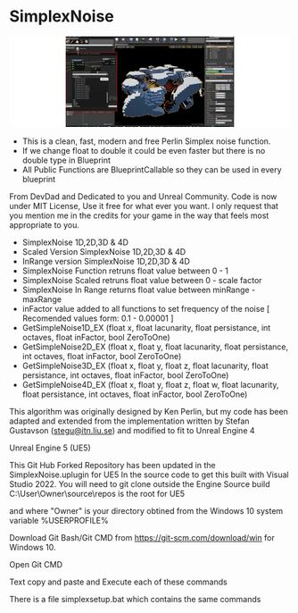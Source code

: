 # SimplexNoise

![SimplexNoise UE5 Plugin Screenshot](Resources/SimpleNoisePicture.png)


* This is a clean, fast, modern and free Perlin Simplex noise function.
* If we change float to double it could be even faster but there is no double type in Blueprint
* All Public Functions are BlueprintCallable so they can be used in every blueprint

From DevDad and Dedicated to you and Unreal Community.
Code is now under MIT License, Use it free for what ever you want.
I only request that you mention me in the credits for your game in the way that feels most appropriate to you.

* SimplexNoise 1D,2D,3D & 4D
* Scaled Version SimplexNoise 1D,2D,3D & 4D
* InRange version SimplexNoise 1D,2D,3D & 4D
* SimplexNoise Function retruns float value between 0 - 1
* SimplexNoise Scaled retruns float value between 0 - scale factor 
* SimplexNoise In Range returns float value between minRange - maxRange
* inFactor value added to all functions to set frequency of the noise [ Recomended values form: 0.1 - 0.00001 ]
* GetSimpleNoise1D_EX (float x, float lacunarity, float persistance, int octaves, float inFactor, bool ZeroToOne)
* GetSimpleNoise2D_EX (float x, float y, float lacunarity, float persistance, int octaves, float inFactor, bool ZeroToOne)
* GetSimpleNoise3D_EX (float x, float y, float z, float lacunarity, float persistance, int octaves, float inFactor, bool ZeroToOne)
* GetSimpleNoise4D_EX (float x, float y, float z, float w, float lacunarity, float persistance, int octaves, float inFactor, bool ZeroToOne)

This algorithm was originally designed by Ken Perlin, but my code has been
adapted and extended from the implementation written by Stefan Gustavson (stegu@itn.liu.se)
and modified to fit to Unreal Engine 4

Unreal Engine 5 (UE5)

This Git Hub Forked Repository has been updated in the SimplexNoise.uplugin for UE5 In the source code to get this built with Visual Studio 2022. 
You will need to git clone outside the Engine Source build C:\User\Owner\source\repos is the root for UE5

and where "Owner" is your directory obtined from the Windows 10 system variable %USERPROFILE%

Download Git Bash/Git CMD from https://git-scm.com/download/win for Windows 10.

Open Git CMD

Text copy and paste and Execute each of these commands

There is a file simplexsetup.bat which contains the same commands


